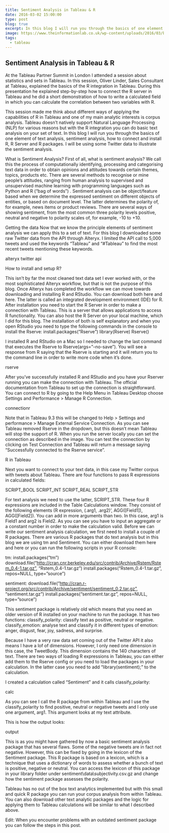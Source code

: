 ```yaml
---
title: Sentiment Analysis in Tableau & R
date: 2016-03-02 15:00:00
type: post
blog: true
excerpt: In this blog I will run you through the basics of one element of text analysis, sentiment analysis, how to connect and install R, R Server and R packages. I will be using some Twitter data to illustrate the sentiment analysis in Tableau.
image: https://www.theinformationlab.co.uk/wp-content/uploads/2016/03/blog-image-two2.png
tags:
  - tableau
---
```


## Sentiment Analysis in Tableau & R

At the Tableau Partner Summit in London I attended a session about statistics and sets in Tableau. In this session, Oliver Linder, Sales Consultant at Tableau, explained the basics of the R integration in Tableau. During this presentation he explained step-by-step how to connect the R server in Tableau and he did a short demonstration of how to write a calculated field in which you can calculate the correlation between two variables with R.

This session made me think about different ways of applying the capabilities of R in Tableau and one of my main analytic interests is corpus analysis. Tableau doesn’t natively support Natural Language Processing (NLP) for various reasons but with the R integration you can do basic text analysis on your set of text. In this blog I will run you through the basics of one element of text analysis, sentiment analysis, how to connect and install R, R Server and R packages. I will be using some Twitter data to illustrate the sentiment analysis.

What is Sentiment Analysis?
First of all, what is sentiment analysis? We call this the process of computationally identifying, processing and categorising text data in order to obtain opinions and attitudes towards certain themes, topics, products etc. There are several methods to recognise or mine people’s attitudes, ranging from human analysis to supervised and unsupervised machine learning with programming languages such as Python and R (“bag of words”) . Sentiment analysis can be object/feature based when we determine the expressed sentiment on different objects of entities, or based on document level. The latter determines the polarity of, for example, news items or product reviews. There are several ways of showing sentiment, from the most common three polarity levels positive, neutral and negative to polarity scales of, for example, -10 to +10.

Getting the data
Now that we know the principle elements of sentiment analysis we can apply this to a set of text. For this blog I downloaded some raw Twitter data from the API through Alteryx. I limited the API call to 5,000 tweets and used the keywords “Tableau” and “#Tableau” to find the most recent tweets mentioning these keywords.

alteryx twitter api

How to install and setup R?

This isn’t by far the most cleaned text data set I ever worked with, or the most sophisticated Alteryx workflow, but that is not the purpose of this blog. Once Alteryx has completed the workflow we can move towards downloading and installing R and RStudio. You can download both here and here. The latter is called an integrated development environment (IDE) for R. After installation you need to start the R Server in order to make a connection with Tableau. This is a server that allows applications to access R functionality. You can also host the R Server on your local machine, which I did for this blog. The installation of both is self explanatory and when you open RStudio you need to type the following commands in the console to install the Rserve:
install.packages(“Rserve”)
library(Rserve)
Rserve()

I installed R and RStudio on a Mac so I needed to change the last command that executes the Rserve to Rserve(args=”–no-save”). You will see a response from R saying that the Rserve is starting and it will return you to the command line in order to write more code when it’s done.

rserve

After you’ve successfully installed R and RStudio and you have your Rserver running you can make the connection with Tableau. The official documentation from Tableau to set up the connection is straightforward. You can connect to R by going to the Help Menu in Tableau Desktop choose Settings and Performance > Manage R Connection.

connectionr

Note that in Tableau 9.3 this will be changed to Help > Settings and performance > Manage External Service Connection. As you can see Tableau removed Rserve in the dropdown, but this doesn’t mean Tableau will stop the support of R. When you run the server locally you can set the connection as described in the image. You can test the connection by clicking on Test Connection and Tableau will return a message saying “Successfully connected to the Rserve service”.

R in Tableau

Next you want to connect to your text data, in this case my Twitter corpus with tweets about Tableau. There are four functions to pass R expressions in calculated fields:

SCRIPT_BOOL
SCRIPT_INT
SCRIPT_REAL
SCRIPT_STR

For text analysis we need to use the latter, SCRIPT_STR. These four R expressions are included in the Table Calculations window. They consist of the following elements (R expression, (.arg1, .arg2)’, AGG([Field1]), AGG([Field2]). You can add in more arguments than two. In this case, arg1 is Field1 and arg2 is Field2. As you can see you have to input an aggregate or a constant number in order to make the calculation valid. Before we can write our sentiment analysis calculation, we first need to install a couple of R packages. There are various R packages that do text analysis but in this blog we are using tm and Sentiment. You can either download them here and here or you can run the following scripts in your R console:

tm:
install.packages(“tm”)
download.file(“http://cran.cnr.berkeley.edu/src/contrib/Archive/Rstem/Rstem_0.4-1.tar.gz”, “Rstem_0.4-1.tar.gz”)
install.packages(“Rstem_0.4-1.tar.gz”, repos=NULL, type=”source”)

sentiment:
download.file(“http://cran.r-project.org/src/contrib/Archive/sentiment/sentiment_0.2.tar.gz”, “sentiment.tar.gz”)
install.packages(“sentiment.tar.gz”, repos=NULL, type=”source”)

This sentiment package is relatively old which means that you need an older version of R installed on your machine to run the package. It has two functions:
classify_polarity: classify text as positive, neutral or negative.
classify_emotion: analyse text and classify it in different types of emotion: anger, disgust, fear, joy, sadness, and surprise.

Because I have a very raw data set coming out of the Twitter API it also means I have a lof of dimensions. However, I only need one dimension in this case, the TweetBody. This dimension contains the 140 characters of text. There are two ways of loading R expressions in Tableau, you can either add them to the Rserve config or you need to load the packages in your calculation. In the latter case you need to add “library(sentiment);” to the calculation.

I created a calculation called “Sentiment” and it calls classify_polarity:

calc

As you can see I call the R package from within Tableau and I use the classify_polarity to find positive, neutral or negative tweets and I only use one argument, arg1. This argument looks at my text attribute.

This is how the output looks:

output

This is as you might have gathered by now a basic sentiment analysis package that has several flaws. Some of the negative tweets are in fact not negative. However, this can be fixed by going in the lexicon of the Sentiment package. This R package is based on a lexicon, which is a technique that uses a dictionary of words to assess whether a bunch of text is positive, negative or neutral. You can access the lexicon of this package in your library folder under sentiment\data\subjectivity.csv.gz and change how the sentiment package assesses the polarity.

Tableau has no out of the box text analytics implemented but with this small and quick R package you can run your corpus analysis from within Tableau. You can also download other text analytic packages and the logic for applying them to Tableau calculations will be similar to what I described above.

Edit: When you encounter problems with an outdated sentiment package you can follow the steps in this post.
